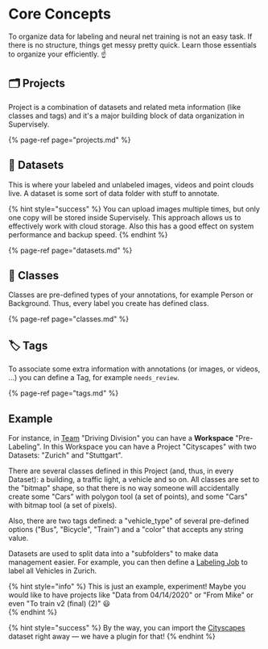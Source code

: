 # Core Concepts

To organize data for labeling and neural net training is not an easy task. If there is no structure, things get messy pretty quick. Learn those essentials to organize your efficiently. ☝️

## 🗂️ Projects

Project is a combination of datasets and related meta information (like classes and tags) and it's a major building block of data organization in Supervisely.

{% page-ref page="projects.md" %}

## 📂 Datasets

This is where your labeled and unlabeled images, videos and point clouds live. A dataset is some sort of data folder with stuff to annotate.  

{% hint style="success" %}
You can upload images multiple times, but only one copy will be stored inside Supervisely. This approach allows us to effectively work with cloud storage. Also this has a good effect on system performance and backup speed.
{% endhint %}

{% page-ref page="datasets.md" %}

## 🎨 Classes

Classes are pre-defined types of your annotations, for example Person or Background. Thus, every label you create has defined class.

{% page-ref page="classes.md" %}

## 🏷️ Tags

To associate some extra information with annotations (or images, or videos, ...) you can define a Tag, for example `needs_review`.

{% page-ref page="tags.md" %}

## Example

For instance, in [Team](../collaboration/teams.md) "Driving Division" you can have a **Workspace** "Pre-Labeling". In this Workspace you can have a Project "Cityscapes" with two Datasets: "Zurich" and "Stuttgart".

There are several classes defined in this Project (and, thus, in every Dataset): a building, a traffic light, a vehicle and so on. All classes are set to the "bitmap" shape, so that there is no way someone will accidentally create some "Cars" with polygon tool (a set of points), and some "Cars" with bitmap tool (a set of pixels).

Also, there are two tags defined: a "vehicle_type" of several pre-defined options ("Bus", "Bicycle", "Train") and a "color" that accepts any string value.

Datasets are used to split data into a "subfolders" to make data management easier. For example, you can then define a [Labeling Job](../labeling/jobs/README.md) to label all Vehicles in Zurich.

{% hint style="info" %}
This is just an example, experiment! Maybe you would like to have projects like "Data from 04/14/2020" or "From Mike" or even "To train v2 (final) (2)" 😃  
{% endhint %}

{% hint style="success" %}
By the way, you can import the [Cityscapes](https://www.cityscapes-dataset.com/) dataset right away — we have a plugin for that!
{% endhint %}
